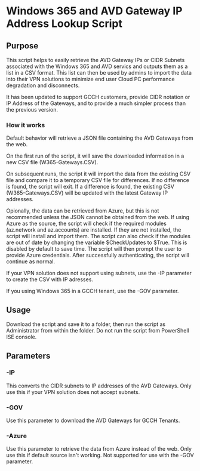 # Windows 365 and AVD Gateway IP Address Lookup Script
## Purpose
This script helps to easily retrieve the AVD Gateway IPs or CIDR Subnets associated with the Windows 365 and AVD servics and outputs them as a list in a CSV format. This list can then be used by admins to import the data into their VPN solutions to minimize end user Cloud PC performance degradation and disconnects. 

It has been updated to support GCCH customers, provide CIDR notation or IP Address of the Gateways, and to provide a much simpler process than the previous version. 

### How it works
Default behavior will retrieve a JSON file containing the AVD Gateways from the web. 

On the first run of the script, it will save the downloaded information in a new CSV file (W365-Gateways.CSV).

On subsequent runs, the script it will import the data from the existing CSV file and compare it to a temporary CSV file for differences. If no difference is found, the script will exit. If a difference is found, the existing CSV (W365-Gateways.CSV) will be updated with the latest Gateway IP addresses.

Opionally, the data can be retrieved from Azure, but this is not recommended unless the JSON cannot be obtained from the web. If using Azure as the source, the script will check if the required modules (az.network and az.accounts) are installed. If they are not installed, the script will install and import them. The script can also check if the modules are out of date by changing the variable $CheckUpdates to $True. This is disabled by default to save time. The script will then prompt the user to provide Azure credentials. After successfully authenticating, the script will continue as normal.

If your VPN solution does not support using subnets, use the -IP parameter to create the CSV with IP adresses.

If you using Windows 365 in a GCCH tenant, use the -GOV parameter. 

## Usage

Download the script and save it to a folder, then run the script as Administrator from within the folder. Do not run the script from PowerShell ISE console.

## Parameters
### -IP  
This converts the CIDR subnets to IP addresses of the AVD Gateways. Only use this if your VPN solution does not accept subnets.

### -GOV 
Use this parameter to download the AVD Gateways for GCCH Tenants. 

### -Azure
Use this parameter to retrieve the data from Azure instead of the web. Only use this if default source isn't working. Not supported for use with the -GOV parameter.



